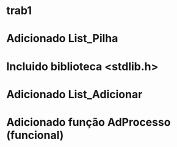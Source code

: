 # trab1
# Adicionado List_Pilha
# Incluido biblioteca <stdlib.h>
# Adicionado List_Adicionar
# Adicionado função AdProcesso (funcional)